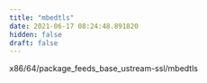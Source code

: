 ```yaml
---
title: "mbedtls"
date: 2021-06-17 08:24:48.891820
hidden: false
draft: false
---
```


x86/64/package_feeds_base_ustream-ssl/mbedtls

